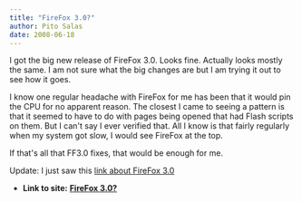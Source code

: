 ```yaml
---
title: "FireFox 3.0?"
author: Pito Salas
date: 2008-06-18
---
```


I got the big new release of FireFox 3.0. Looks fine. Actually looks mostly
the same. I am not sure what the big changes are but I am trying it out to see
how it goes.

I know one regular headache with FireFox for me has been that it would pin the
CPU for no apparent reason. The closest I came to seeing a pattern is that it
seemed to have to do with pages being opened that had Flash scripts on them.
But I can't say I ever verified that. All I know is that fairly regularly when
my system got slow, I would see FireFox at the top.

If that's all that FF3.0 fixes, that would be enough for me.

Update: I just saw this [link about FireFox
3.0](<http://lifehacker.com/396312/power-users-guide-to-firefox-3>)


* **Link to site:** **[FireFox 3.0?](None)**
